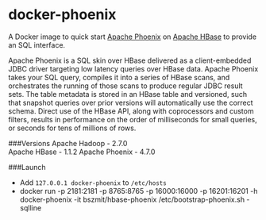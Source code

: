 docker-phoenix
==============

A Docker image to quick start [Apache Phoenix](http://phoenix.apache.org/) on [Apache HBase](https://hbase.apache.org/)
to provide an SQL interface.

Apache Phoenix is a SQL skin over HBase delivered as a client-embedded JDBC driver targeting low latency queries over HBase data. Apache Phoenix takes your SQL query, compiles it into a series of HBase scans, and orchestrates the running of those scans to produce regular JDBC result sets. The table metadata is stored in an HBase table and versioned, such that snapshot queries over prior versions will automatically use the correct schema. Direct use of the HBase API, along with coprocessors and custom filters, results in performance on the order of milliseconds for small queries, or seconds for tens of millions of rows.

###Versions
Apache Hadoop - 2.7.0  
Apache HBase - 1.1.2
Apache Phoenix - 4.7.0

###Launch
- Add `127.0.0.1 docker-phoenix` to `/etc/hosts`
- docker run -p 2181:2181 -p 8765:8765 -p 16000:16000 -p 16201:16201 -h docker-phoenix -it bszmit/hbase-phoenix /etc/bootstrap-phoenix.sh -sqlline

